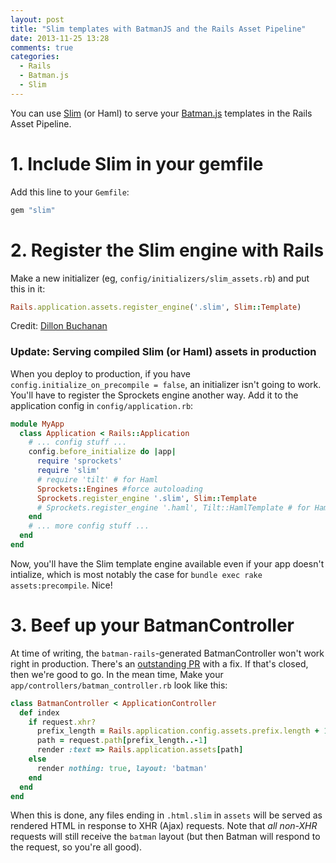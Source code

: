 ```yaml
---
layout: post
title: "Slim templates with BatmanJS and the Rails Asset Pipeline"
date: 2013-11-25 13:28
comments: true
categories:
  - Rails
  - Batman.js
  - Slim
---
```



You can use [Slim](http://slim-lang.com/) (or Haml) to serve your [Batman.js](http://batmanjs.org) templates in the Rails Asset Pipeline.

<!-- more -->

# 1. Include Slim in your gemfile

Add this line to your `Gemfile`:

```ruby Gemfile
gem "slim"
```

# 2. Register the Slim engine with Rails

Make a new initializer (eg, `config/initializers/slim_assets.rb`) and put this in it:

```ruby config/initializers/slim_assets.rb
Rails.application.assets.register_engine('.slim', Slim::Template)
```

Credit: [Dillon Buchanan](http://www.dillonbuchanan.com/programming/rails-slim-templates-in-the-asset-pipeline/)

### Update: Serving compiled Slim (or Haml) assets in production

When you deploy to production, if you have `config.initialize_on_precompile = false`, an initializer isn't going to work. You'll have to register the Sprockets engine another way. Add it to the application config in `config/application.rb`:

```ruby config/application.rb
module MyApp
  class Application < Rails::Application
    # ... config stuff ...
    config.before_initialize do |app|
      require 'sprockets'
      require 'slim'
      # require 'tilt' # for Haml
      Sprockets::Engines #force autoloading
      Sprockets.register_engine '.slim', Slim::Template
      # Sprockets.register_engine '.haml', Tilt::HamlTemplate # for Haml
    end
    # ... more config stuff ...
  end
end
```

Now, you'll have the Slim template engine available even if your app doesn't intialize, which is most notably the case for `bundle exec rake assets:precompile`. Nice!

# 3. Beef up your BatmanController

At time of writing, the `batman-rails`-generated BatmanController won't work right in production. There's an [outstanding PR](https://github.com/batmanjs/batman-rails/pull/46) with a fix. If that's closed, then we're good to go. In the mean time, Make your `app/controllers/batman_controller.rb` look like this:

```ruby app/controllers/batman_controller.rb
class BatmanController < ApplicationController
  def index
    if request.xhr?
      prefix_length = Rails.application.config.assets.prefix.length + 1
      path = request.path[prefix_length..-1]
      render :text => Rails.application.assets[path]
    else
      render nothing: true, layout: 'batman'
    end
  end
end
```


When this is done, any files ending in `.html.slim` in `assets` will be served as rendered HTML in response to XHR (Ajax) requests. Note that _all non-XHR_ requests will still receive the `batman` layout (but then Batman will respond to the request, so you're all good).
